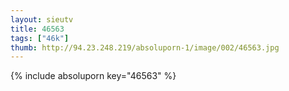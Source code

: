 ```yaml
--- 
layout: sieutv
title: 46563
tags: ["46k"]
thumb: http://94.23.248.219/absoluporn-1/image/002/46563.jpg
---
```

{% include absoluporn key="46563" %} 
